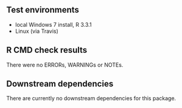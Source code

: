 ## Test environments

* local Windows 7 install, R 3.3.1
* Linux (via Travis)

## R CMD check results

There were no ERRORs, WARNINGs or NOTEs.


## Downstream dependencies

There are currently no downstream dependencies for this package.
